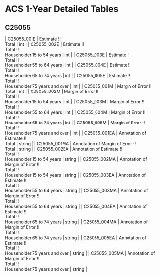 # ACS 1-Year Detailed Tables

## C25055

| C25055_001E | Estimate !!<br>Total | int |
| C25055_002E | Estimate !!<br>Total !!<br>Householder 15 to 54 years | int |
| C25055_003E | Estimate !!<br>Total !!<br>Householder 55 to 64 years | int |
| C25055_004E | Estimate !!<br>Total !!<br>Householder 65 to 74 years | int |
| C25055_005E | Estimate !!<br>Total !!<br>Householder 75 years and over | int |
| C25055_001M | Margin of Error !!<br>Total | int |
| C25055_002M | Margin of Error !!<br>Total !!<br>Householder 15 to 54 years | int |
| C25055_003M | Margin of Error !!<br>Total !!<br>Householder 55 to 64 years | int |
| C25055_004M | Margin of Error !!<br>Total !!<br>Householder 65 to 74 years | int |
| C25055_005M | Margin of Error !!<br>Total !!<br>Householder 75 years and over | int |
| C25055_001EA | Annotation of Estimate !!<br>Total | string |
| C25055_001MA | Annotation of Margin of Error !!<br>Total | string |
| C25055_002EA | Annotation of Estimate !!<br>Total !!<br>Householder 15 to 54 years | string |
| C25055_002MA | Annotation of Margin of Error !!<br>Total !!<br>Householder 15 to 54 years | string |
| C25055_003EA | Annotation of Estimate !!<br>Total !!<br>Householder 55 to 64 years | string |
| C25055_003MA | Annotation of Margin of Error !!<br>Total !!<br>Householder 55 to 64 years | string |
| C25055_004EA | Annotation of Estimate !!<br>Total !!<br>Householder 65 to 74 years | string |
| C25055_004MA | Annotation of Margin of Error !!<br>Total !!<br>Householder 65 to 74 years | string |
| C25055_005EA | Annotation of Estimate !!<br>Total !!<br>Householder 75 years and over | string |
| C25055_005MA | Annotation of Margin of Error !!<br>Total !!<br>Householder 75 years and over | string |

